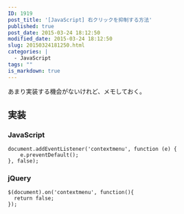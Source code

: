 ```yaml
---
ID: 1919
post_title: '[JavaScript] 右クリックを抑制する方法'
published: true
post_date: 2015-03-24 18:12:50
modified_date: 2015-03-24 18:12:50
slug: 20150324181250.html
categories: |
  - JavaScript
tags: ""
is_markdown: true
---
```

あまり実装する機会がないけれど、メモしておく。
<!--more-->

## 実装
### JavaScript

```language-javascript
document.addEventListener('contextmenu', function (e) {
    e.preventDefault();
}, false);
```

### jQuery

```language-javascript
$(document).on('contextmenu', function(){
  return false;
});
```